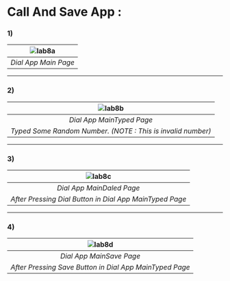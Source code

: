 # Call And Save App :

### 1)

| ![lab8a](https://user-images.githubusercontent.com/87578946/220102741-787eae68-dae9-4d62-b0ec-626f71a41a98.png) | 
|:--:| 
| *Dial App Main Page* |

---


### 2)

| ![lab8b](https://user-images.githubusercontent.com/87578946/220102796-a72badf8-d54e-4d24-b002-2bc5469b4c90.png) | 
|:--:| 
| *Dial App MainTyped Page* |
| *Typed Some Random Number. (NOTE : This is invalid number)* |

---

### 3)

| ![lab8c](https://user-images.githubusercontent.com/87578946/220102879-f886b761-0559-46f3-8592-ffbced1067e7.png) | 
|:--:| 
| *Dial App MainDaled Page* |
| *After Pressing Dial Button in Dial App MainTyped Page* |

---


### 4)

| ![lab8d](https://user-images.githubusercontent.com/87578946/220102966-df59f47c-73a8-4c3a-b78b-feb9ed376740.png) | 
|:--:| 
| *Dial App MainSave Page* |
| *After Pressing Save Button in Dial App MainTyped Page* |
